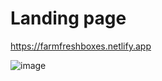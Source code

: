 # Landing page

https://farmfreshboxes.netlify.app

![image](https://github.com/DilyanaStoyanova/Landing-page-with-HTML-and-CSS/assets/123550407/d222c7bd-2f3a-4dc8-ab57-bad91708c26a)

